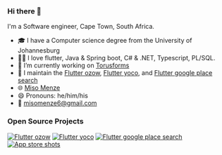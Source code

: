 ### Hi there 👋

I'm a Software engineer, Cape Town, South Africa.

- 🎓 I have a Computer science degree from the University of Johannesburg
- 👨‍💻 I love flutter, Java & Spring boot, C# & .NET, Typescript, PL/SQL.
- 🧱 I’m currently working on [Torusforms](https://torusforms.com)
- 🔭 I maintain the [Flutter ozow](https://pub.dev/packages/flutter_ozow), [Flutter yoco](https://pub.dev/packages/flutter_yoco), and [Flutter google place search](https://pub.dev/packages/flutter_google_place_search)
- 🌐 [Miso Menze](misomenze.info)
- 😄 Pronouns: he/him/his
- 📧 misomenze6@gmail.com

### Open Source Projects

[![Flutter ozow](https://github-readme-stats.vercel.app/api/pin/?username=Miso-0&repo=flutter_ozow)](https://github.com/Miso-0/flutter_ozow)
[![Flutter yoco](https://github-readme-stats.vercel.app/api/pin/?username=Miso-0&repo=flutter_yoco)](https://github.com/Miso-0/flutter_yoco)
[![Flutter google place search](https://github-readme-stats.vercel.app/api/pin/?username=Miso-0&repo=flutter_google_place_search)](https://github.com/Miso-0/flutter_google_place_search)
[![App store shots](https://github-readme-stats.vercel.app/api/pin/?username=Miso-0&repo=store-shot-studio)](https://github.com/Miso-0/store-shot-studio)
